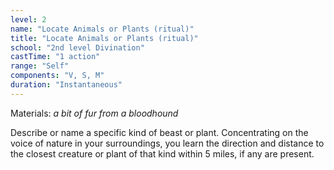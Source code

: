 ```yaml
---
level: 2
name: "Locate Animals or Plants (ritual)"
title: "Locate Animals or Plants (ritual)"
school: "2nd level Divination"
castTime: "1 action"
range: "Self"
components: "V, S, M"
duration: "Instantaneous"
---
```


Materials: *a bit of fur from a bloodhound*

Describe or name a specific kind of beast or plant. Concentrating on the voice of nature in your surroundings, you learn the direction and distance to the closest creature or plant of that kind within 5 miles, if any are present.
